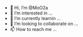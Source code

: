 - 👋 Hi, I’m @MoO2a
- 👀 I’m interested in ...
- 🌱 I’m currently learnin ...
- 💞️ I’m looking to collaborate on ...
- 📫 How to reach me ...

<!---
MoO2a/MoO2a is a ✨ special ✨ repository because its `README.md` (this file) appears on your GitHub profile.
You can click the Preview link to take a look at your changes.
--->
